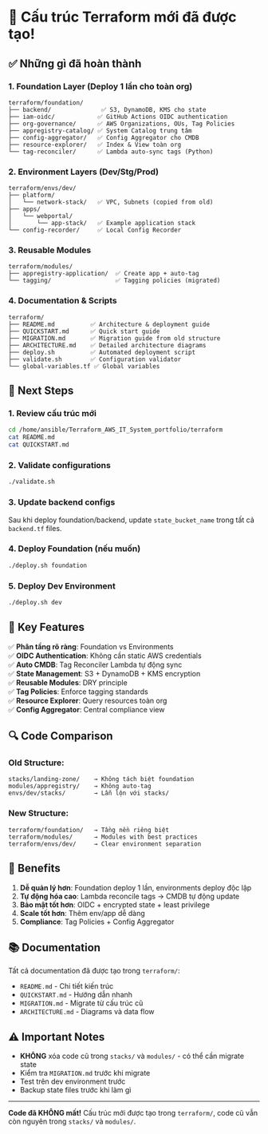 # 🎉 Cấu trúc Terraform mới đã được tạo!

## ✅ Những gì đã hoàn thành

### 1. **Foundation Layer** (Deploy 1 lần cho toàn org)
```
terraform/foundation/
├── backend/              ✅ S3, DynamoDB, KMS cho state
├── iam-oidc/            ✅ GitHub Actions OIDC authentication
├── org-governance/      ✅ AWS Organizations, OUs, Tag Policies
├── appregistry-catalog/ ✅ System Catalog trung tâm
├── config-aggregator/   ✅ Config Aggregator cho CMDB
├── resource-explorer/   ✅ Index & View toàn org
└── tag-reconciler/      ✅ Lambda auto-sync tags (Python)
```

### 2. **Environment Layers** (Dev/Stg/Prod)
```
terraform/envs/dev/
├── platform/
│   └── network-stack/   ✅ VPC, Subnets (copied from old)
├── apps/
│   └── webportal/
│       └── app-stack/   ✅ Example application stack
└── config-recorder/     ✅ Local Config Recorder
```

### 3. **Reusable Modules**
```
terraform/modules/
├── appregistry-application/  ✅ Create app + auto-tag
└── tagging/                  ✅ Tagging policies (migrated)
```

### 4. **Documentation & Scripts**
```
terraform/
├── README.md          ✅ Architecture & deployment guide
├── QUICKSTART.md      ✅ Quick start guide
├── MIGRATION.md       ✅ Migration guide from old structure
├── ARCHITECTURE.md    ✅ Detailed architecture diagrams
├── deploy.sh          ✅ Automated deployment script
├── validate.sh        ✅ Configuration validator
└── global-variables.tf ✅ Global variables
```

## 🚀 Next Steps

### 1. Review cấu trúc mới
```bash
cd /home/ansible/Terraform_AWS_IT_System_portfolio/terraform
cat README.md
cat QUICKSTART.md
```

### 2. Validate configurations
```bash
./validate.sh
```

### 3. Update backend configs
Sau khi deploy foundation/backend, update `state_bucket_name` trong tất cả `backend.tf` files.

### 4. Deploy Foundation (nếu muốn)
```bash
./deploy.sh foundation
```

### 5. Deploy Dev Environment
```bash
./deploy.sh dev
```

## 📝 Key Features

✅ **Phân tầng rõ ràng**: Foundation vs Environments  
✅ **OIDC Authentication**: Không cần static AWS credentials  
✅ **Auto CMDB**: Tag Reconciler Lambda tự động sync  
✅ **State Management**: S3 + DynamoDB + KMS encryption  
✅ **Reusable Modules**: DRY principle  
✅ **Tag Policies**: Enforce tagging standards  
✅ **Resource Explorer**: Query resources toàn org  
✅ **Config Aggregator**: Central compliance view  

## 🔍 Code Comparison

### Old Structure:
```
stacks/landing-zone/    → Không tách biệt foundation
modules/appregistry/    → Không auto-tag
envs/dev/stacks/        → Lẫn lộn với stacks/
```

### New Structure:
```
terraform/foundation/   → Tầng nền riêng biệt
terraform/modules/      → Modules with best practices
terraform/envs/dev/     → Clear environment separation
```

## 🎯 Benefits

1. **Dễ quản lý hơn**: Foundation deploy 1 lần, environments deploy độc lập
2. **Tự động hóa cao**: Lambda reconcile tags → CMDB tự động update
3. **Bảo mật tốt hơn**: OIDC + encrypted state + least privilege
4. **Scale tốt hơn**: Thêm env/app dễ dàng
5. **Compliance**: Tag Policies + Config Aggregator

## 📚 Documentation

Tất cả documentation đã được tạo trong `terraform/`:
- `README.md` - Chi tiết kiến trúc
- `QUICKSTART.md` - Hướng dẫn nhanh
- `MIGRATION.md` - Migrate từ cấu trúc cũ
- `ARCHITECTURE.md` - Diagrams và data flow

## ⚠️ Important Notes

- **KHÔNG** xóa code cũ trong `stacks/` và `modules/` - có thể cần migrate state
- Kiểm tra `MIGRATION.md` trước khi migrate
- Test trên dev environment trước
- Backup state files trước khi làm gì

---

**Code đã KHÔNG mất!** Cấu trúc mới được tạo trong `terraform/`, code cũ vẫn còn nguyên trong `stacks/` và `modules/`.
